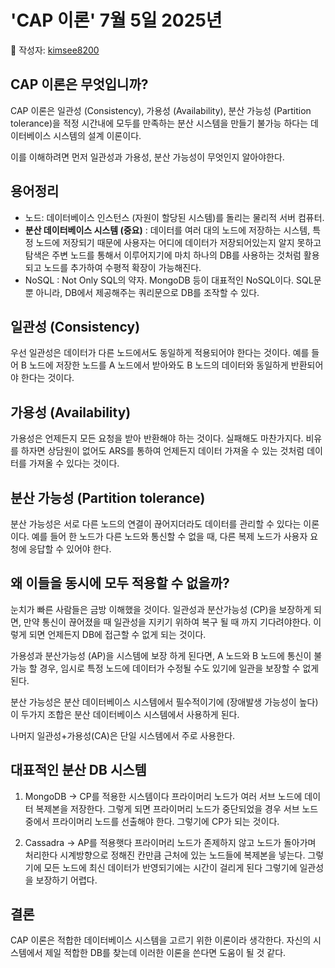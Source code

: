 # 'CAP 이론' 7월 5일 2025년

📖 작성자: [kimsee8200](https://github.com/kimsee8200)
## CAP 이론은 무엇입니까?

CAP 이론은 일관성 (Consistency), 가용성 (Availability), 분산 가능성 (Partition tolerance)을 적정 시간내에 모두를 만족하는 분산 시스템을 만들기 불가능 하다는 데이터베이스 시스템의 설계 이론이다.

이를 이해하려면 먼저 일관성과 가용성, 분산 가능성이 무엇인지 알아야한다.

## 용어정리
- 노드: 데이터베이스 인스턴스 (자원이 할당된 시스템)를 돌리는 물리적 서버 컴퓨터.
- **분산 데이터베이스 시스템 (중요)** : 데이터를 여러 대의 노드에 저장하는 시스템, 특정 노드에 저장되기 때문에 사용자는 어디에 데이터가 저장되어있는지 알지 못하고 탐색은 주변 노드를 통해서 이루어지기에 마치 하나의 DB를 사용하는 것처럼 활용되고 노드를 추가하여 수평적 확장이 가능해진다.
- NoSQL :  Not Only SQL의 약자. MongoDB 등이 대표적인 NoSQL이다. SQL문 뿐 아니라, DB에서 제공해주는 쿼리문으로 DB를 조작할 수 있다.

## 일관성 (Consistency)
우선 일관성은 데이터가 다른 노드에서도 동일하게 적용되어야 한다는 것이다. 예를 들어 B 노드에 저장한 노드를 A 노드에서 받아와도 B 노드의 데이터와 동일하게 반환되어야 한다는 것이다.

## 가용성 (Availability)
가용성은 언제든지 모든 요청을 받아 반환해야 하는 것이다. 실패해도 마찬가지다. 비유를 하자면 상담원이 없어도 ARS를 통하여 언제든지 데이터 가져올 수 있는 것처럼 데이터를 가져올 수 있다는 것이다.

## 분산 가능성 (Partition tolerance)
분산 가능성은 서로 다른 노드의 연결이 끊어지더라도 데이터를 관리할 수 있다는 이론이다. 예를 들어 한 노드가 다른 노드와 통신할 수 없을 때, 다른 복제 노드가 사용자 요청에 응답할 수 있어야 한다.

## 왜 이들을 동시에 모두 적용할 수 없을까?
눈치가 빠른 사람들은 금방 이해했을 것이다. 일관성과 분산가능성 (CP)을 보장하게 되면, 만약 통신이 끊어졌을 때 일관성을 지키기 위하여 복구 될 때 까지 기다려야한다. 이렇게 되면 언제든지 DB에 접근할 수 없게 되는 것이다.

 가용성과 분산가능성 (AP)을 시스템에 보장 하게 된다면, A 노드와 B 노드에 통신이 불가능 할 경우, 임시로 특정 노드에 데이터가 수정될 수도 있기에 일관을 보장할 수 없게 된다. 

분산 가능성은 분산 데이터베이스 시스템에서 필수적이기에 (장애발생 가능성이 높다) 이 두가지 조합은 분산 데이터베이스 시스템에서 사용하게 된다. 

나머지 일관성+가용성(CA)은 단일 시스템에서 주로 사용한다.

## 대표적인 분산 DB 시스템
1. MongoDB -> CP를 적용한 시스템이다 프라이머리 노드가 여러 서브 노드에 데이터 복제본을 저장한다. 그렇게 되면 프라이머리 노드가 중단되었을 경우 서브 노드 중에서 프라이머리 노드를 선출해야 한다. 그렇기에 CP가 되는 것이다.

2. Cassadra -> AP를 적용햇다 프라이머리 노드가 존제하지 않고 노드가 돌아가며 처리한다 시계방향으로 정해진 칸만큼 근처에 있는 노드들에 복제본을 넣는다. 그렇기에 모든 노드에 최신 데이터가 반영되기에는 시간이 걸리게 된다 그렇기에 일관성을 보장하기 어렵다.

## 결론
CAP 이론은 적합한 데이터베이스 시스템을 고르기 위한 이론이라 생각한다. 자신의 시스템에서 제일 적합한 DB를 찾는데 이러한 이론을 쓴다면 도움이 될 것 같다.

